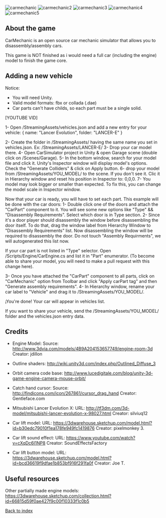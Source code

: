 ﻿![carmechanic](https://github.com/teterum/carmechanic/blob/master/Screenshots/1.png?raw=true)
![carmechanic2](https://github.com/teterum/carmechanic/blob/master/Screenshots/2.png?raw=true)
![carmechanic3](https://github.com/teterum/carmechanic/blob/master/Screenshots/3.png?raw=true)
![carmechanic4](https://github.com/teterum/carmechanic/blob/master/Screenshots/4.png?raw=true)
![carmechanic5](https://github.com/teterum/carmechanic/blob/master/Screenshots/5.png?raw=true)

## About the game
CarMechanic is an open source car mechanic simulator that allows you to disassembly/assembly cars.

This game is NOT finished as i would need a full car (including the engine) model to finish the game core.



## Adding a new vehicle

Notice:
- You will need Unity.
- Valid model formats: fbx or collada (.dae)
- Car parts can't have childs, so each part must be a single solid.

[YOUTUBE VID]

1- Open /StreamingAssets/vehicles.json and add a new entry for your vehicle:
{
	name: "Lancer Evolution",
	folder: "LANCER-E"
}

2- Create the folder in /StreamingAssets/ having the same name you set in vehicles.json. Ex: /StreamingAssets/LANCER-E/
3- Drop your car model there.
4- Open CarSimulator project in Unity & open Garage scene (double click on /Scenes/Garage).
5- In the bottom window, search for your model file and click it. Unity's Inspector window will display model's options. Check the "Generate Colliders" & click on Apply button.
6- drop your model from /StreamingAssets/YOU_MODEL/ to the scene. If you don't see it. Clic it in Hierarchy window and reset his position in Inspector to: 0,0,0.
7- You model may look bigger or smaller than expected. To fix this, you can change the model scale in Inspector window.

Now that your car is ready, you will have to set each part. This example will be done with the car doors:
1- Double click one of the doors and attach the "CarPart" component to it. You will see some new options like "Type" && "Disassembly Requirements". Select which door is in Type section.
2- Since it's a door player should disassembly the window before disassembling the door itself. To do that, drag the window label from Hierarchy Window to "Disassembly Requirements" list.
Now disassembling the window will be required to disassembly the door.
Do not touch "Assembly Requirments", we will autogenerated this list now.

If your car part is not listed in "Type" selector. Open /Scripts/Engine/CarEngine.cs and list it in "Part" enumerator. (To become able to share your model, you will need to make a pull request with this change here).

3- Once you have attached the "CarPart" component to all parts, click on "CarMechanic" option from Toolbar and click "Apply carPart tag" and then "Generate assembly requirements".
4- In Hierarchy window, rename your car label to "Vehicle" and drag it to /StreamingAssets/YOU_MODEL/.

¡You're done!
Your car will appear in vehicles list.

If you want to share your vehicle, send the /StreamingAssets/YOU_MODEL/ folder and the vehicles.json entry data.



## Credits

- Engine Model:
Source: http://www.3dvia.com/models/4B9A204153657749/engine-room-3d
Creator: jdillon

- Outline shaders: http://wiki.unity3d.com/index.php/Outlined_Diffuse_3
- Orbit camera code base: http://www.lucedigitale.com/blog/unity-3d-game-engine-camera-mouse-orbit/
- Catch hand cursor: 
Source: http://findicons.com/icon/267861/cursor_drag_hand
Creator: Gentleface.com

- Mitsubishi Lancer Evolution X:
URL: http://tf3dm.com/3d-model/mitsubishi-lancer-evolution-x-98027.html
Creator: silviuq12

- Car lift model:
URL: https://3dwarehouse.sketchup.com/model.html?id=b30edc79010f1ea178fe949fc1419876
Creator: pixelmonkey 3.

- Car lift sound effect:
URL: https://www.youtube.com/watch?v=cXqDc6I1NP8
Creator: SoundEffectsFactory

- Car lift button model:
URL: https://3dwarehouse.sketchup.com/model.html?id=bcd36619f9dfae1b853bf916f291fa0f
Creator: Joe T.

## Useful resources

Other partially made engine models:
https://3dwarehouse.sketchup.com/collection.html?id=66815d59f0ae427f9c00f10333f1c0b5

[Back to index](#index)
